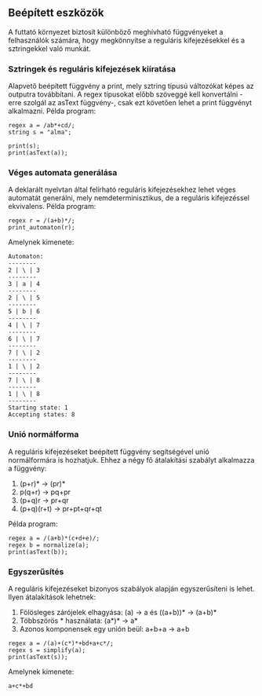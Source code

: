 ## Beépített eszközök

A futtató környezet biztosít különböző meghívható függvényeket a felhasználók számára,
hogy megkönnyítse a reguláris kifejezésekkel és a sztringekkel való munkát.

### Sztringek és reguláris kifejezések kiíratása
Alapvető beépített függvény a print, mely sztring típusú változókat képes az outputra továbbítani.
A regex típusokat előbb szöveggé kell konvertálni - erre szolgál az asText függvény-,
csak ezt követően lehet a print függvényt alkalmazni.
Példa program:
~~~~
regex a = /ab*+cd/;
string s = "alma";

print(s);
print(asText(a));
~~~~

### Véges automata generálása
A deklarált nyelvtan által felírható reguláris kifejezésekhez lehet véges automatát generálni, mely
nemdeterminisztikus, de a reguláris kifejezéssel ekvivalens.
Példa program:
~~~~
regex r = /(a+b)*/;
print_automaton(r);
~~~~

Amelynek kimenete:
~~~~
Automaton:
--------
2 | \ | 3
--------
3 | a | 4
--------
2 | \ | 5
--------
5 | b | 6
--------
4 | \ | 7
--------
6 | \ | 7
--------
7 | \ | 2
--------
1 | \ | 2
--------
7 | \ | 8
--------
1 | \ | 8
--------
Starting state: 1
Accepting states: 8
~~~~

### Unió normálforma
A reguláris kifejezéseket beépített függvény segítségével unió normálformára is hozhatjuk.
Ehhez a négy fő átalakítási szabályt alkalmazza a függvény:
1. (p+r)* -> (p*r*)*
2. p(q+r) -> pq+pr
3. (p+q)r -> pr+qr
4. (p+q)(r+t) -> pr+pt+qr+qt

Példa program:
~~~~
regex a = /(a+b)*(c+d+e)/;
regex b = normalize(a);
print(asText(b));
~~~~

### Egyszerűsítés
A reguláris kifejezéseket bizonyos szabályok alapján egyszerűsíteni is lehet.
Ilyen átalakítások lehetnek:
1. Fölösleges zárójelek elhagyása: (a) -> a és ((a+b))* -> (a+b)*
2. Többszörös * használata: (a*)* -> a*
3. Azonos komponensek egy unión beül: a+b+a -> a+b

~~~~
regex a = /(a)+(c*)*+bd+a+c*/;
regex s = simplify(a);
print(asText(s));
~~~~

Amelynek kimenete:
~~~~
a+c*+bd
~~~~